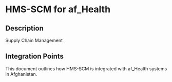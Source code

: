 # HMS-SCM for af_Health

## Description

Supply Chain Management

## Integration Points

This document outlines how HMS-SCM is integrated with af_Health systems in Afghanistan.
